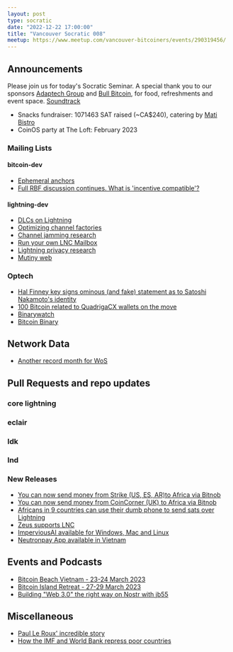 ```yaml
---
layout: post
type: socratic
date: "2022-12-22 17:00:00"
title: "Vancouver Socratic 008"
meetup: https://www.meetup.com/vancouver-bitcoiners/events/290319456/
---
```


## Announcements
Please join us for today's Socratic Seminar. A special thank you to our sponsors [Adaptech Group](https://adaptechgroup.com/) and [Bull Bitcoin](https://www.bullbitcoin.com/), for food, refreshments and event space. [Soundtrack](https://rss.com/podcasts/btcjune/)

- Snacks fundraiser: 1071463 SAT raised (~CA$240), catering by [Mati Bistro](https://www.matibistro.com/)
- CoinOS party at The Loft: February 2023

### Mailing Lists

#### bitcoin-dev

- [Ephemeral anchors](https://lists.linuxfoundation.org/pipermail/bitcoin-dev/2022-November/021222.html)
- [Full RBF discussion continues. What is 'incentive compatible'?](https://github.com/bitcoin/bitcoin/pull/26451)

#### lightning-dev

- [DLCs on Lightning](https://medium.com/crypto-garage/dlc-on-lightning-cb5d191f6e64)
- [Optimizing channel factories](https://lists.linuxfoundation.org/pipermail/lightning-dev/2022-December/003782.html)
- [Channel jamming research](https://lists.linuxfoundation.org/pipermail/lightning-dev/2022-November/003754.html)
- [Run your own LNC Mailbox](https://docs.lightning.engineering/lightning-network-tools/lightning-terminal/mailbox)
- [Lightning privacy research](https://lightningprivacy.com/en/introduction)
- [Mutiny web](https://makers.bolt.fun/story/mutiny-web-pitch--476)

<!-- #### dlc-dev -->


### Optech

- [Hal Finney key signs ominous (and fake) statement as to Satoshi Nakamoto's identity](https://gist.github.com/johnzweng/09aa944d9379607ce2442c8199034b59)
- [100 Bitcoin related to QuadrigaCX wallets on the move](https://www.coindesk.com/policy/2022/12/19/bitcoin-addresses-tied-to-defunct-canadian-crypto-exchange-quadrigacx-wake-up/)
- [Binarywatch](https://binarywatch.org/)
- [Bitcoin Binary](https://bitcoinbinary.org/)

<!-- ### Bitcoinomics -->



## Network Data

- [Another record month for WoS](https://twitter.com/kerooke/status/1603812141966016520)

<!-- ## Research -->



<!-- ## InfoSec -->


## Pull Requests and repo updates

<!-- ### Bitcoin Core -->

<!-- ### rust-bitcoin -->

<!-- ### secp256k1 -->

<!-- ### secp256k1-zkp -->

<!-- ### BIPs -->

<!-- ### eclair -->

### core lightning

### eclair

### ldk

### lnd

<!-- ### rust-lightning -->


<!-- ### BOLTS -->

### New Releases

- [You can now send money from Strike (US, ES, AR)to Africa via Bitnob](https://twitter.com/Strike/status/1603207276252352513)
- [You can now send money from CoinCorner (UK) to Africa via Bitnob](https://bitcoinmagazine.com/business/bitcoin-enables-instant-fiat-transfers-to-africa)
- [Africans in 9 countries can use their dumb phone to send sats over Lightning](https://www.coindesk.com/tech/2022/12/20/machankuras-bitcoin-wallet-targets-africans-with-old-school-phones-and-no-internet/)
- [Zeus supports LNC](https://twitter.com/zeusln/status/1604926345988939795)
- [ImperviousAI available for Windows, Mac and Linux](https://twitter.com/imperviousai/status/1602918728559169536)
- [Neutronpay App available in Vietnam](https://twitter.com/subnetmask/status/1599973707803668480)

## Events and Podcasts

- [Bitcoin Beach Vietnam - 23-24 March 2023](https://twitter.com/bitcoinbeachvn/status/1602765357177266177)
- [Bitcoin Island Retreat - 27-29 March 2023](https://twitter.com/bitcoinislandph/status/1604815889148579841)
- [Building "Web 3.0" the right way on Nostr with jb55](https://www.youtube.com/watch?v=_Y_Mlk__KR0)

## Miscellaneous

- [Paul Le Roux' incredible story](https://magazine.atavist.com/the-mastermind/)
- [How the IMF and World Bank repress poor countries](https://bitcoinmagazine.com/culture/imf-world-bank-repress-poor-countries)

